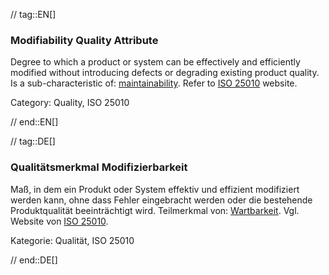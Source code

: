 // tag::EN[]
### Modifiability Quality Attribute
Degree to which a product or system can be effectively and efficiently modified without introducing defects or degrading existing product quality.
Is a sub-characteristic of: [maintainability](#term-maintainability-quality-attribute).
Refer to [ISO 25010](http://iso25000.com/index.php/en/iso-25000-standards/iso-25010) website.

Category: Quality, ISO 25010

// end::EN[]

// tag::DE[]
### Qualitätsmerkmal Modifizierbarkeit

Maß, in dem ein Produkt oder System effektiv und effizient modifiziert
werden kann, ohne dass Fehler eingebracht werden oder die bestehende
Produktqualität beeinträchtigt wird. Teilmerkmal von:
[Wartbarkeit](#term-maintainability-quality-attribute). Vgl. Website von [ISO
25010](http://iso25000.com/index.php/en/iso-25000-standards/iso-25010).

Kategorie: Qualität, ISO 25010



// end::DE[]

